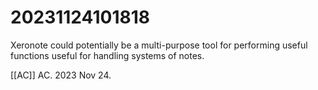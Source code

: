 # 20231124101818

Xeronote could potentially be a multi-purpose tool for performing useful functions useful for handling systems of notes.

[[AC]] AC. 2023 Nov 24.

